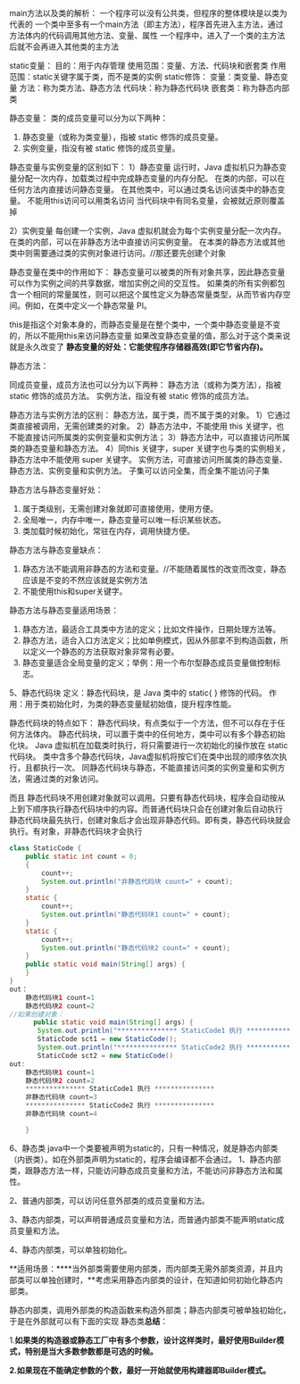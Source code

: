 main方法以及类的解析：
一个程序可以没有公共类，但程序的整体模块是以类为代表的
一个类中至多有一个main方法（即主方法），程序首先进入主方法，通过方法体内的代码调用其他方法、变量、属性
一个程序中，进入了一个类的主方法后就不会再进入其他类的主方法

static变量：
目的：用于内存管理
使用范围：变量、方法、代码块和嵌套类
作用范围：static关键字属于类，而不是类的实例
static修饰：
变量：类变量、静态变量
方法：称为类方法、静态方法
代码块：称为静态代码块
嵌套类：称为静态内部类

静态变量：
类的成员变量可以分为以下两种：
1.  静态变量（或称为类变量），指被 static 修饰的成员变量。
2.  实例变量，指没有被 static 修饰的成员变量。

静态变量与实例变量的区别如下：
1）静态变量
运行时，Java 虚拟机只为静态变量分配一次内存，加载类过程中完成静态变量的内存分配。
在类的内部，可以在任何方法内直接访问静态变量。
在其他类中，可以通过类名访问该类中的静态变量。
不能用this访问可以用类名访问
当代码块中有同名变量，会被就近原则覆盖掉

2）实例变量
每创建一个实例，Java 虚拟机就会为每个实例变量分配一次内存。
在类的内部，可以在非静态方法中直接访问实例变量。
在本类的静态方法或其他类中则需要通过类的实例对象进行访问。//那还要先创建个对象

静态变量在类中的作用如下：
静态变量可以被类的所有对象共享，因此静态变量可以作为实例之间的共享数据，增加实例之间的交互性。
如果类的所有实例都包含一个相同的常量属性，则可以把这个属性定义为静态常量类型，从而节省内存空间。例如，在类中定义一个静态常量 PI。

this是指这个对象本身的，而静态变量是在整个类中，一个类中静态变量是不变的，所以不能用this来访问静态变量
如果改变静态变量的值，那么对于这个类来说就是永久改变了
**静态变量的好处：它能使程序存储器高效(即它节省内存)。**


静态方法：

同成员变量，成员方法也可以分为以下两种：
静态方法（或称为类方法），指被 static 修饰的成员方法。
实例方法，指没有被 static 修饰的成员方法。

静态方法与实例方法的区别：
静态方法，属于类，而不属于类的对象。
1）它通过类直接被调用，无需创建类的对象。
2）静态方法中，不能使用 this 关键字，也不能直接访问所属类的实例变量和实例方法；
3）静态方法中，可以直接访问所属类的静态变量和静态方法。
4）同this 关键字，super 关键字也与类的实例相关，静态方法中不能使用 super 关键字。
实例方法，可直接访问所属类的静态变量、静态方法、实例变量和实例方法。
子集可以访问全集，而全集不能访问子集

静态方法与静态变量好处：
1. 属于类级别，无需创建对象就即可直接使用，使用方便。
2. 全局唯一，内存中唯一，静态变量可以唯一标识某些状态。
3. 类加载时候初始化，常驻在内存，调用快捷方便。

静态方法与静态变量缺点：

1. 静态方法不能调用非静态的方法和变量。//不能随着属性的改变而改变，静态应该是不变的不然应该就是实例方法
2. 不能使用this和super关键字。

静态方法与静态变量适用场景：
1. 静态方法，最适合工具类中方法的定义；比如文件操作，日期处理方法等。
2. 静态方法，适合入口方法定义；比如单例模式，因从外部拿不到构造函数，所以定义一个静态的方法获取对象非常有必要。
3. 静态变量适合全局变量的定义；举例：用一个布尔型静态成员变量做控制标志。


5、静态代码块
定义：静态代码块，是 Java 类中的 static{ } 修饰的代码。
作用：用于类初始化时，为类的静态变量赋初始值，提升程序性能。

静态代码块的特点如下：
静态代码块，有点类似于一个方法，但不可以存在于任何方法体内。
静态代码块，可以置于类中的任何地方，类中可以有多个静态初始化块。 
Java 虚拟机在加载类时执行，将只需要进行一次初始化的操作放在 static 代码块。
类中含多个静态代码块，Java虚拟机将按它们在类中出现的顺序依次执行，且都执行一次。
同静态代码块与静态，不能直接访问类的实例变量和实例方法，需通过类的对象访问。

而且
静态代码块不用创建对象就可以调用。只要有静态代码块，程序会自动按从上到下顺序执行静态代码块中的内容。而普通代码块只会在创建对象后自动执行
静态代码块最先执行，创建对象后才会出现非静态代码。即有类，静态代码块就会执行。有对象，非静态代码块才会执行
```java
class StaticCode {  
    public static int count = 0;  
    {  
        count++;  
        System.out.println("非静态代码块 count=" + count);  
    }  
    static {  
        count++;  
        System.out.println("静态代码块1 count=" + count);  
    }  
    static {  
        count++;  
        System.out.println("静态代码块2 count=" + count);  
    }  
    public static void main(String[] args) {  
    }  
}
out：
	静态代码块1 count=1
    静态代码块2 count=2
//如果创建对象：
      public static void main(String[] args) {  
       System.out.println("*************** StaticCode1 执行 ***************");
       StaticCode sct1 = new StaticCode();  
       System.out.println("*************** StaticCode2 执行 ***************");
       StaticCode sct2 = new StaticCode()  
out:
	静态代码块1 count=1
	静态代码块2 count=2
	*************** StaticCode1 执行 ***************
	非静态代码块 count=3
	*************** StaticCode2 执行 ***************
	非静态代码块 count=4

    }

```

6、静态类
 java中一个类要被声明为static的，只有一种情况，就是静态内部类（内嵌类）。如在外部类声明为static的，程序会编译都不会通过。
1、静态内部类，跟静态方法一样，只能访问静态成员变量和方法，不能访问非静态方法和属性。

2、普通内部类，可以访问任意外部类的成员变量和方法。

3、静态内部类，可以声明普通成员变量和方法，而普通内部类不能声明static成员变量和方法。

4、静态内部类，可以单独初始化。

**适用场景：****当外部类需要使用内部类，而内部类无需外部类资源，并且内部类可以单独创建时，**考虑采用静态内部类的设计，在知道如何初始化静态内部类。

静态内部类，调用外部类的构造函数来构造外部类；静态内部类可被单独初始化，于是在外部就可以有下面的实现
静态类**总结**：

1.**如果类的构造器或静态工厂中有多个参数，设计这样类时，最好使用Builder模式，特别是当大多数参数都是可选的时候。**

**2.如果现在不能确定参数的个数，最好一开始就使用构建器即Builder模式。**